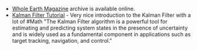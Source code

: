 - [Whole Earth Magazine](https://wholeearth.info/) archive is available online.
- [Kalman Filter Tutorial](https://www.kalmanfilter.net/default.aspx) - Very nice introduction to the Kalman Filter with a lot of #Math "The Kalman Filter algorithm is a powerful tool for estimating and predicting system states in the presence of uncertainty and is widely used as a fundamental component in applications such as target tracking, navigation, and control."